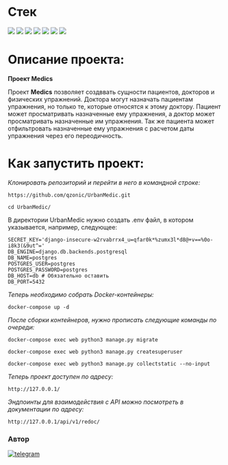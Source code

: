 # Стек
<img src="https://img.shields.io/badge/Python-4169E1?style=for-the-badge"/> <img src="https://img.shields.io/badge/Django-008000?style=for-the-badge"/> <img src="https://img.shields.io/badge/DRF-800000?style=for-the-badge"/> <img src="https://img.shields.io/badge/Docker-00BFFF?style=for-the-badge"/> <img src="https://img.shields.io/badge/PostgreSQL-87CEEB?style=for-the-badge"/> <img src="https://img.shields.io/badge/Nginx-67c273?style=for-the-badge"/> <img src="https://img.shields.io/badge/Gunicorn-06bd1e?style=for-the-badge"/>

# Описание проекта:

**Проект Medics**

Проект **Medics** позволяет создввать сущности пациентов, докторов и физических упражнений.
Доктора могут назначать пациентам упражнения, но только те, которые относятся к этому доктору.
Пациент может просматривать назначенные ему упражнения, а доктор может просматривать назначенные им упражнения.
Так же пациента может отфильтровать назначенные ему упражнения с расчетом даты упражнения через его переодичность.

# Как запустить проект:

*Клонировать репозиторий и перейти в него в командной строке:*
```
https://github.com/qzonic/UrbanMedic.git
```
```
cd UrbanMedic/
```

В директории UrbanMedic нужно создать .env файл, в котором указывается, например, следующее:
```
SECRET_KEY='django-insecure-w2rvabrrx4_u=qfar0k*%zumx3l*d8@+v==%0o-i8k3(&9ut^='
DB_ENGINE=django.db.backends.postgresql
DB_NAME=postgres
POSTGRES_USER=postgres
POSTGRES_PASSWORD=postgres
DB_HOST=db # Обязательно оставить
DB_PORT=5432
```

*Теперь необходимо собрать Docker-контейнеры:*
```
docker-compose up -d
```

*После сборки контейнеров, нужно прописать следующие команды по очереди:*
```
docker-compose exec web python3 manage.py migrate
```

```
docker-compose exec web python3 manage.py createsuperuser
```

```
docker-compose exec web python3 manage.py collectstatic --no-input
```

*Теперь проект доступен по адресу:*
```
http://127.0.0.1/
```

*Эндпоинты для взаимодействия с API можно посмотреть в документации по адресу:*
```
http://127.0.0.1/api/v1/redoc/
```

### Автор
[![telegram](https://img.shields.io/badge/Telegram-Join-blue)](https://t.me/qzonic)
